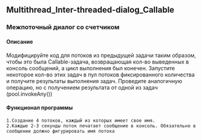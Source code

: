 ## Multithread_Inter-threaded-dialog_Callable
### Межпоточный диалог со счетчиком
#### Описание

Модифицируйте код для потоков из предыдущей задачи таким образом, чтобы это была Callable-задача, возвращающая кол-во выведенных в консоль сообщений, а цикл выполнения был конечен. Запустите некоторое кол-во этих задач в пул потоков фиксированного количества и получите результаты выполнения задач. Проведите аналогичную операцию, но с получением результата от одной из задач (pool.invokeAny())
#### Функционал программы

    1.Создание 4 потоков, каждый из которых имеет свое имя.
    2.Каждые 2-3 секунды поток печатает сообщение в консоль. Обязательно в сообщении должно фигурировать имя потока
